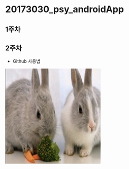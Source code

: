 # 20173030_psy_androidApp

## 1주차 

## 2주차    
  - Github 사용법  


<img width="300" height="300" src="./png/rabbit.jpg"></img>
  

  

